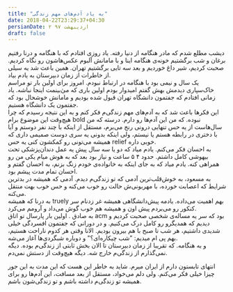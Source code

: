 ```yaml
---
title: "به یاد آدم‌های مهم زندگی"
date: 2018-04-22T23:29:37+04:30
persianDate: ۲ اردیبهشت ۹۷
draft: false
---
```

دیشب مطلع شدم که مادر هنگامه از دنیا رفته. یاد روزی افتادم که با هنگامه و درنا رفتیم برغان و شب برگشتیم خونه‌ی هنگامه اینا و با مامانش آلبوم عکس‌هاشون رو نگاه کردیم. صحبت کردیم، شیر داغ خوردیم و بعد سه تایی برگشتیم تهران. همین باعث شد یه سیلی از خاطرات از زمان دبیرستان به یادم بیاد.  
یک سال و نیمی بود با هنگامه در ارتباط نبودم. امروز برای اولین بار تو مراسم خاک‌سپاری دیدمش بهش گفتم امیدوار بودم اولین باری که میٰ‌بینمت اینجا نباشه. یاد زمانی افتادم که جفتمون دانشگاه تهران قبول شده بودیم و مامانش خوشحال بود که جفتمون یک دانشگاه هستیم.  
این فکرها باعث شد که به آدم‌های مهم زندگی‌م فکر کنم و به این نتیجه رسیدم که چرا هیچ‌وقت این موضوع برام bold نبوده. که من این‌ آدم‌ها رو دارم. درسته که من سال‌هاست از یه حس تنهایی درونی رنج می‌برم، مستقل از اینکه با چند نفر دوستم و آیا با دختری در رابطه هستم یا نیستم، ولی اینکه بدونی یه سری دوست صمیمی داری که همیشه می‌تونی رو کمکشون کنی یه حس relief خوبی داره.  
به احسان فکر می‌کنم. یادم میاد که دو یا سه سال پیش یه عمل دندان‌پزشکی تحت بیهوشی کامل داشتم. حدود ۴ ۵ ساعت و نیاز بود بعد که به هوش میام یکی من رو همراهی کنه. یادم میاد که به جای اینکه به خانواده‌ی خودم زنگ بزنم، به احسان گفتم و احسان تمام مدت پیشم بود.  
به مسعود، به خوش‌قلب‌ترین آدمی که تو زندگی‌م دیدم. آدمی که همیشه در بدترین شرایط که اعصابت خورده، با مهربونی‌ش حالت رو خوب می‌کنه و حس خوب بهت منتقل می‌کنه.  
به درنا که همیشه truely بهم اهمیت می‌داده. یادمه پیش‌دانشگاهی همیشه غر زدنام سر کنکور رو می‌بردم پیش اون و همیشه هم خوب گوش می‌داد و آرومم می‌کرد.  
به صادق . اولین بار پارسال تو اتاق acm بود که سر یه مساله‌ی شخصی صحبت کردیم و دیدیم که همدیگرو رو کامل درک می‌کنیم. و در دورانی که جفتمون افسردگی خیلی شدیدی داشتیم، هر شب تا صبح با هم بیرون بودیم. الانا وقتی هر کدوم ناراحت هستیم، بهم پی ام میدیم: "شب چیکاره‌ای؟" و دوباره شبگردی‌ها آغاز می‌شه.  
و به هنگامه. که تقریبا از زمان دبیرستان تا الان بخش ثابتی از زندگی‌م بوده. دیگه نمی‌گذارم از زندگی‌م خارج شه.  دیگه هیچ‌وقت از دستش نمی‌دم.

انتهای تابستون دارم از ایران میرم. شاید به خاطر این هست که این مدت به این جور چیزا خیلی فکر می‌کنم. ولی دلم می‌خواد، مستقل از بعد مسافت، این آدم‌ها رو برای همیشه تو زندگی‌م داشته باشم و تو زندگی‌شون باشم.



